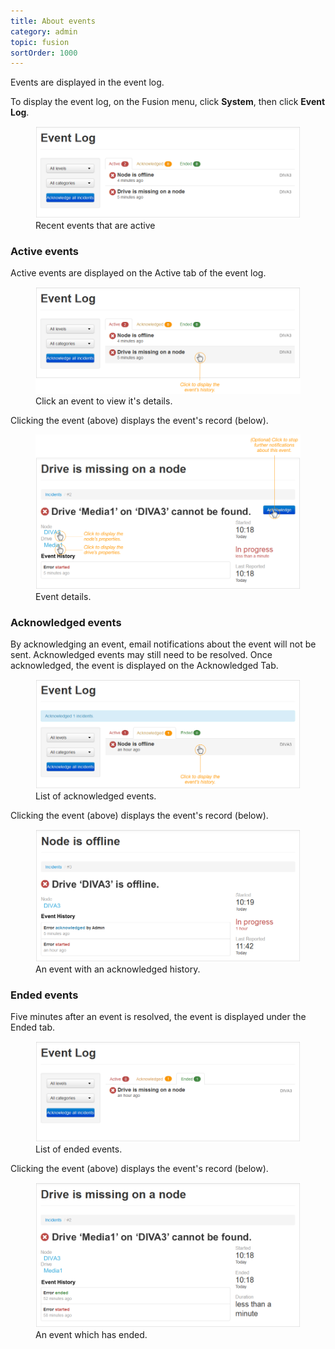 ```yaml
---
title: About events
category: admin
topic: fusion
sortOrder: 1000
---
```


Events are displayed in the event log.

To display the event log, on the Fusion menu, click **System**, then click **Event Log**.

<figure>
  <img src="/images/v2/fusion/event-active-00.png" alt="Event log"/>
  <figcaption>Recent events that are active</figcaption>
</figure>

### Active events

Active events are displayed on the Active tab of the event log.

<figure>
  <img src="/images/v2/fusion/event-active-01.png" alt="Active events"/>
  <figcaption>Click an event to view it's details.</figcaption>
</figure>

Clicking the event (above) displays the event's record (below).

<figure>
  <img src="/images/v2/fusion/event-active-02.png" alt="Event details"/>
  <figcaption>Event details.</figcaption>
</figure>




### Acknowledged events

By acknowledging an event, email notifications about the event will not be sent. Acknowledged events may still need to be resolved. Once acknowledged, the event is displayed on the Acknowledged Tab.

<figure>
  <img src="/images/v2/fusion/event-acknowledged-01.png" alt="Acknowledged events"/>
  <figcaption>List of acknowledged events.</figcaption>
</figure>

Clicking the event (above) displays the event's record (below).

<figure>
  <img src="/images/v2/fusion/event-acknowledged-02.png" alt="Acknowledged event"/>
  <figcaption>An event with an acknowledged history.</figcaption>
</figure>

### Ended events

Five minutes after an event is resolved, the event is displayed under the Ended tab.

<figure>
  <img src="/images/v2/fusion/event-ended-01.png" alt="Ended events"/>
  <figcaption>List of ended events.</figcaption>
</figure>

Clicking the event (above) displays the event's record (below).

<figure>
  <img src="/images/v2/fusion/event-ended-02.png" alt="Ended events"/>
  <figcaption>An event which has ended.</figcaption>
</figure>
